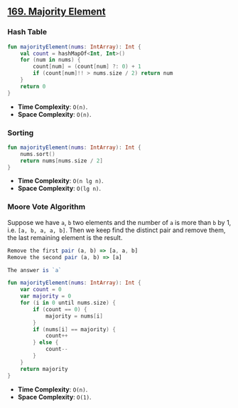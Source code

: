 ## [169. Majority Element](https://leetcode.com/problems/majority-element/)

### Hash Table
```kotlin
fun majorityElement(nums: IntArray): Int {
    val count = hashMapOf<Int, Int>()
    for (num in nums) {
        count[num] = (count[num] ?: 0) + 1
        if (count[num]!! > nums.size / 2) return num
    }
    return 0
}
```

* **Time Complexity**: `O(n)`.
* **Space Complexity**: `O(n)`.

### Sorting
```kotlin
fun majorityElement(nums: IntArray): Int {
    nums.sort()
    return nums[nums.size / 2]
}
```

* **Time Complexity**: `O(n lg n)`.
* **Space Complexity**: `O(lg n)`.

### Moore Vote Algorithm
Suppose we have `a`, `b` two elements and the number of `a` is more than `b` by 1, i.e. `[a, b, a, a, b]`. Then we keep find the distinct pair and remove them, the last remaining element is the result. 

```js
Remove the first pair (a, b) => [a, a, b]
Remove the second pair (a, b) => [a]

The answer is `a`
```

```kotlin
fun majorityElement(nums: IntArray): Int {
    var count = 0
    var majority = 0
    for (i in 0 until nums.size) {
        if (count == 0) {
            majority = nums[i]
        }
        if (nums[i] == majority) {
            count++
        } else {
            count--
        }
    }
    return majority
}
```

* **Time Complexity**: `O(n)`.
* **Space Complexity**: `O(1)`.
